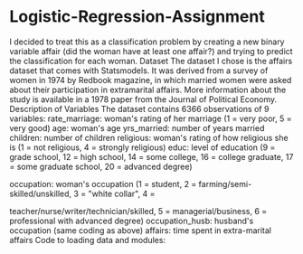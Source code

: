 # Logistic-Regression-Assignment

I decided to treat this as a classification problem by creating a new binary variable affair (did the woman have at least one affair?) and trying to predict the classification for each woman. Dataset The dataset I chose is the affairs dataset that comes with Statsmodels. It was derived from a survey of women in 1974 by Redbook magazine, in which married women were asked about their participation in extramarital affairs. More information about the study is available in a 1978 paper from the Journal of Political Economy. Description of Variables The dataset contains 6366 observations of 9 variables: rate_marriage: woman's rating of her marriage (1 = very poor, 5 = very good) age: woman's age yrs_married: number of years married children: number of children religious: woman's rating of how religious she is (1 = not religious, 4 = strongly religious) educ: level of education (9 = grade school, 12 = high school, 14 = some college, 16 = college graduate, 17 = some graduate school, 20 = advanced degree)

occupation: woman's occupation (1 = student, 2 = farming/semi- skilled/unskilled, 3 = "white collar", 4 =

teacher/nurse/writer/technician/skilled, 5 = managerial/business, 6 = professional with advanced degree) occupation_husb: husband's occupation (same coding as above) affairs: time spent in extra-marital affairs Code to loading data and modules:
